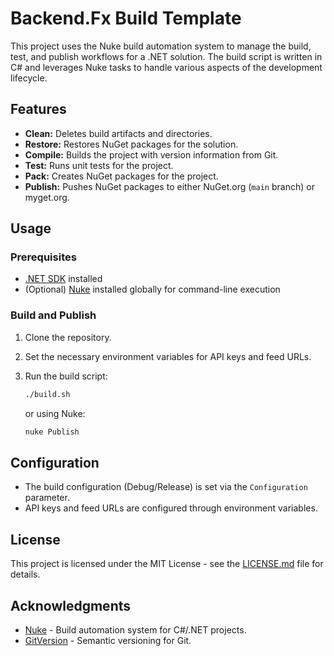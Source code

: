 # Backend.Fx Build Template

This project uses the Nuke build automation system to manage the build, test, and publish workflows for a .NET solution. The build script is written in C# and leverages Nuke tasks to handle various aspects of the development lifecycle.

## Features

- **Clean:** Deletes build artifacts and directories.
- **Restore:** Restores NuGet packages for the solution.
- **Compile:** Builds the project with version information from Git.
- **Test:** Runs unit tests for the project.
- **Pack:** Creates NuGet packages for the project.
- **Publish:** Pushes NuGet packages to either NuGet.org (`main` branch) or myget.org.

## Usage

### Prerequisites

- [.NET SDK](https://dotnet.microsoft.com/download) installed
- (Optional) [Nuke](https://nuke.build/) installed globally for command-line execution

### Build and Publish

1. Clone the repository.
2. Set the necessary environment variables for API keys and feed URLs.
3. Run the build script:

   ```bash
   ./build.sh
   ```

   or using Nuke:

   ```bash
   nuke Publish
   ```

## Configuration

- The build configuration (Debug/Release) is set via the `Configuration` parameter.
- API keys and feed URLs are configured through environment variables.

## License

This project is licensed under the MIT License - see the [LICENSE.md](LICENSE.md) file for details.

## Acknowledgments

- [Nuke](https://nuke.build/) - Build automation system for C#/.NET projects.
- [GitVersion](https://gitversion.net/) - Semantic versioning for Git.
